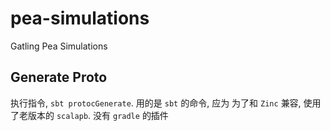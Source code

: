 # pea-simulations

Gatling Pea Simulations

## Generate Proto

执行指令, `sbt protocGenerate`. 用的是 `sbt` 的命令, 应为 为了和 `Zinc` 兼容, 使用了老版本的 `scalapb`. 没有 `gradle` 的插件
